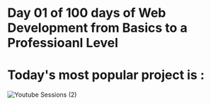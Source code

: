 # Day 01 of 100 days of Web Development from Basics to a Professioanl Level
<h1>Today's most popular project is :</h1>

![Youtube Sessions (2)](https://github.com/user-attachments/assets/84c43589-bf64-4ca2-86e4-b7525f644b0d)
